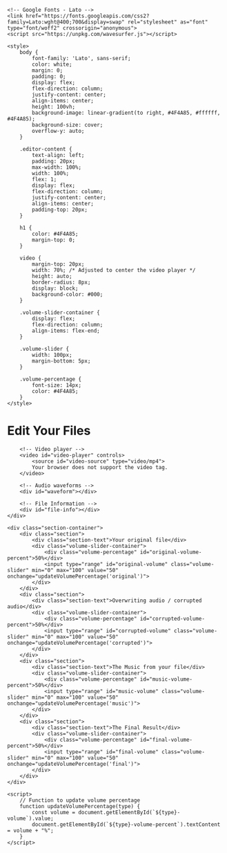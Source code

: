 <!DOCTYPE html>
<html lang="en">
<head>
    <meta charset="UTF-8">
    <meta name="viewport" content="width=device-width, initial-scale=1.0">
    <title>File Editor</title>

    <!-- Google Fonts - Lato -->
    <link href="https://fonts.googleapis.com/css2?family=Lato:wght@400;700&display=swap" rel="stylesheet" as="font" type="font/woff2" crossorigin="anonymous">
    <script src="https://unpkg.com/wavesurfer.js"></script>

    <style>
        body {
            font-family: 'Lato', sans-serif;
            color: white;
            margin: 0;
            padding: 0;
            display: flex;
            flex-direction: column;
            justify-content: center;
            align-items: center;
            height: 100vh;
            background-image: linear-gradient(to right, #4F4A85, #ffffff, #4F4A85);
            background-size: cover;
            overflow-y: auto;
        }

        .editor-content {
            text-align: left;
            padding: 20px;
            max-width: 100%;
            width: 100%;
            flex: 1;
            display: flex;
            flex-direction: column;
            justify-content: center;
            align-items: center;
            padding-top: 20px;
        }

        h1 {
            color: #4F4A85;
            margin-top: 0;
        }

        video {
            margin-top: 20px;
            width: 70%; /* Adjusted to center the video player */
            height: auto;
            border-radius: 8px;
            display: block;
            background-color: #000;
        }

        .volume-slider-container {
            display: flex;
            flex-direction: column;
            align-items: flex-end;
        }

        .volume-slider {
            width: 100px;
            margin-bottom: 5px;
        }

        .volume-percentage {
            font-size: 14px;
            color: #4F4A85;
        }
    </style>
</head>
<body>
    <div class="editor-content">
        <h1>Edit Your Files</h1>

        <!-- Video player -->
        <video id="video-player" controls>
            <source id="video-source" type="video/mp4">
            Your browser does not support the video tag.
        </video>

        <!-- Audio waveforms -->
        <div id="waveform"></div>

        <!-- File Information -->
        <div id="file-info"></div>
    </div>

    <div class="section-container">
        <div class="section">
            <div class="section-text">Your original file</div>
            <div class="volume-slider-container">
                <div class="volume-percentage" id="original-volume-percent">50%</div>
                <input type="range" id="original-volume" class="volume-slider" min="0" max="100" value="50" onchange="updateVolumePercentage('original')">
            </div>
        </div>
        <div class="section">
            <div class="section-text">Overwriting audio / corrupted audio</div>
            <div class="volume-slider-container">
                <div class="volume-percentage" id="corrupted-volume-percent">50%</div>
                <input type="range" id="corrupted-volume" class="volume-slider" min="0" max="100" value="50" onchange="updateVolumePercentage('corrupted')">
            </div>
        </div>
        <div class="section">
            <div class="section-text">The Music from your file</div>
            <div class="volume-slider-container">
                <div class="volume-percentage" id="music-volume-percent">50%</div>
                <input type="range" id="music-volume" class="volume-slider" min="0" max="100" value="50" onchange="updateVolumePercentage('music')">
            </div>
        </div>
        <div class="section">
            <div class="section-text">The Final Result</div>
            <div class="volume-slider-container">
                <div class="volume-percentage" id="final-volume-percent">50%</div>
                <input type="range" id="final-volume" class="volume-slider" min="0" max="100" value="50" onchange="updateVolumePercentage('final')">
            </div>
        </div>
    </div>

    <script>
        // Function to update volume percentage
        function updateVolumePercentage(type) {
            const volume = document.getElementById(`${type}-volume`).value;
            document.getElementById(`${type}-volume-percent`).textContent = volume + "%";
        }
    </script>
</body>
</html>
